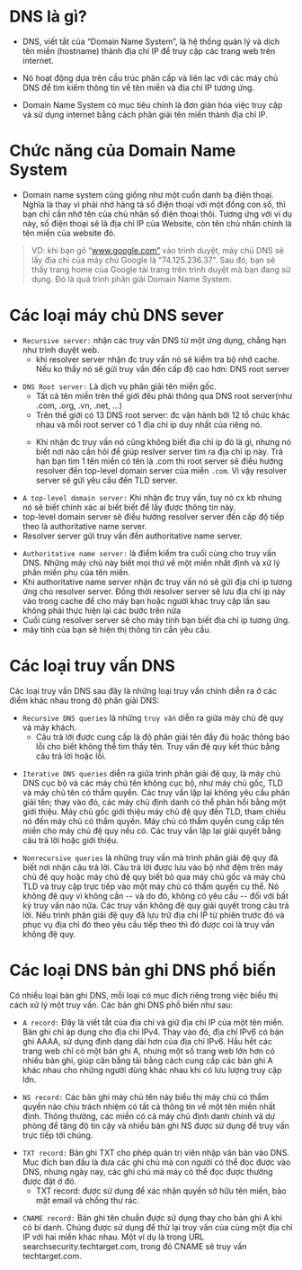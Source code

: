 # DNS là gì?

- DNS, viết tắt của “Domain Name System”, là hệ thống quản lý và dịch tên miền (hostname) thành địa chỉ IP để truy cập các trang web trên internet. 

- Nó hoạt động dựa trên cấu trúc phân cấp và liên lạc với các máy chủ DNS để tìm kiếm thông tin về tên miền và địa chỉ IP tương ứng.

- Domain Name System có mục tiêu chính là đơn giản hóa việc truy cập và sử dụng internet bằng cách phân giải tên miền thành địa chỉ IP.

# Chức năng của Domain Name System

- Domain name system cũng giống như một cuốn danh bạ điện thoại. Nghĩa là thay vì phải nhớ hàng tá số điện thoại với một đống con số, thì bạn chỉ cần nhớ tên của chủ nhân số điện thoại thôi. Tương ứng với ví dụ này, số điện thoại sẽ là địa chỉ IP của Website, còn tên chủ nhân chính là tên miền của website đó.

> VD: khi bạn gõ “www.google.com” vào trình duyệt, máy chủ DNS sẽ lấy địa chỉ của máy chủ Google là “74.125.236.37”. Sau đó, bạn sẽ thấy trang home của Google tải trang trên trình duyệt mà bạn đang sử dụng. Đó là quá trình phân giải Domain Name System.


# Các loại máy chủ DNS sever 
- `Recursive server:` nhận các truy vấn DNS từ một ứng dụng, chẳng hạn như trình duyệt web.
  - khi resolver server nhận đc truy vấn nó sẽ kiểm tra bộ nhớ cache. Nếu ko thấy nó sẽ gửi truy vấn đến cấp độ cao hơn: DNS root server
>
- `DNS Root server:` Là dịch vụ phân giải tên miền gốc.
  - Tất cả tên miền trên thế giới đều phải thông qua DNS root server(như .com, .org, .vn, .net, ...)
  - Trên thế giới có 13 DNS root server: đc vận hành bởi 12 tổ chức khác nhau và mỗi root server có 1 địa chỉ ip duy nhất của riêng nó.
  >
  - Khi nhận đc truy vấn nó cũng không biết địa chỉ ip đó là gì, nhưng nó biết nơi nào cần hỏi để giúp reslver server tìm ra địa chỉ ip này. Trả hạn bạn tìm 1 tên miền có tên là .com thì root server sẽ điều hướng resolver đến top-level domain server của miền `.com`. Vì vậy resolver server sẽ gửi yêu cầu đến TLD server.
>
- `A top-level domain server:` Khi nhận đc truy vấn, tuy nó cx kb nhưng nó sẽ biết chính xác ai biết biết để lấy được thông tin này.
- top-level domain server sẽ điều hướng resolver server đến cấp độ tiếp theo là authoritative name server.
- Resolver server gửi truy vấn đến authoritative name server.
>
- `Authoritative name server:` là điểm kiểm tra cuối cùng cho truy vấn DNS. Những máy chủ này biết mọi thứ về một miền nhất định và xử lý phần miền phụ của tên miền. 
- Khi authoritative name server nhận đc truy vấn nó sẽ gửi địa chỉ ip tương ứng cho resolver server. Đồng thời resolver server sẽ lưu địa chỉ ip này vào trong cache để cho máy bạn hoặc người khác truy cập lần sau không phải thực hiện lại các bước trên nữa
- Cuối cùng resolver server sẽ cho máy tính bạn biết địa chỉ ip tương ứng.
- máy tính của bạn sẽ hiện thị thông tin cần yêu cầu.

# Các loại truy vấn DNS

Các loại truy vấn DNS sau đây là những loại truy vấn chính diễn ra ở các điểm khác nhau trong độ phân giải DNS:

- `Recursive DNS queries` là những `truy vấn` diễn ra giữa máy chủ đệ quy và máy khách. 
  - Câu trả lời được cung cấp là độ phân giải tên đầy đủ hoặc thông báo lỗi cho biết không thể tìm thấy tên. Truy vấn đệ quy kết thúc bằng câu trả lời hoặc lỗi.
>
- `Iterative DNS queries` diễn ra giữa trình phân giải đệ quy, là máy chủ DNS cục bộ và các máy chủ tên không cục bộ, như máy chủ gốc, TLD và máy chủ tên có thẩm quyền. Các truy vấn lặp lại không yêu cầu phân giải tên; thay vào đó, các máy chủ định danh có thể phản hồi bằng một giới thiệu. Máy chủ gốc giới thiệu máy chủ đệ quy đến TLD, tham chiếu nó đến máy chủ có thẩm quyền. Máy chủ có thẩm quyền cung cấp tên miền cho máy chủ đệ quy nếu có. Các truy vấn lặp lại giải quyết bằng câu trả lời hoặc giới thiệu.
>
- `Nonrecursive queries` là những truy vấn mà trình phân giải đệ quy đã biết nơi nhận câu trả lời. Câu trả lời được lưu vào bộ nhớ đệm trên máy chủ đệ quy hoặc máy chủ đệ quy biết bỏ qua máy chủ gốc và máy chủ TLD và truy cập trực tiếp vào một máy chủ có thẩm quyền cụ thể. Nó không đệ quy vì không cần -- và do đó, không có yêu cầu -- đối với bất kỳ truy vấn nào nữa. Các truy vấn không đệ quy giải quyết trong câu trả lời. Nếu trình phân giải đệ quy đã lưu trữ địa chỉ IP từ phiên trước đó và phục vụ địa chỉ đó theo yêu cầu tiếp theo thì đó được coi là truy vấn không đệ quy.

# Các loại DNS bản ghi DNS phổ biến

Có nhiều loại bản ghi DNS, mỗi loại có mục đích riêng trong việc biểu thị cách xử lý một truy vấn. Các bản ghi DNS phổ biến như sau:

- `A record:` Đây là viết tắt của địa chỉ và giữ địa chỉ IP của một tên miền. Bản ghi chỉ áp dụng cho địa chỉ IPv4. Thay vào đó, địa chỉ IPv6 có bản ghi AAAA, sử dụng định dạng dài hơn của địa chỉ IPv6. Hầu hết các trang web chỉ có một bản ghi A, nhưng một số trang web lớn hơn có nhiều bản ghi, giúp cân bằng tải bằng cách cung cấp các bản ghi A khác nhau cho những người dùng khác nhau khi có lưu lượng truy cập lớn.
>
- `NS record:` Các bản ghi máy chủ tên này biểu thị máy chủ có thẩm quyền nào chịu trách nhiệm có tất cả thông tin về một tên miền nhất định. Thông thường, các miền có cả máy chủ định danh chính và dự phòng để tăng độ tin cậy và nhiều bản ghi NS được sử dụng để truy vấn trực tiếp tới chúng.
>
- `TXT record:` Bản ghi TXT cho phép quản trị viên nhập văn bản vào DNS. Mục đích ban đầu là đưa các ghi chú mà con người có thể đọc được vào DNS, nhưng ngày nay, các ghi chú mà máy có thể đọc được thường được đặt ở đó.  
  - TXT record: được sử dụng để xác nhận quyền sở hữu tên miền, bảo mật email và chống thư rác.
>
- `CNAME record:` Bản ghi tên chuẩn được sử dụng thay cho bản ghi A khi có bí danh. Chúng được sử dụng để thử lại truy vấn của cùng một địa chỉ IP với hai miền khác nhau. Một ví dụ là trong URL searchsecurity.techtarget.com, trong đó CNAME sẽ truy vấn techtarget.com.
